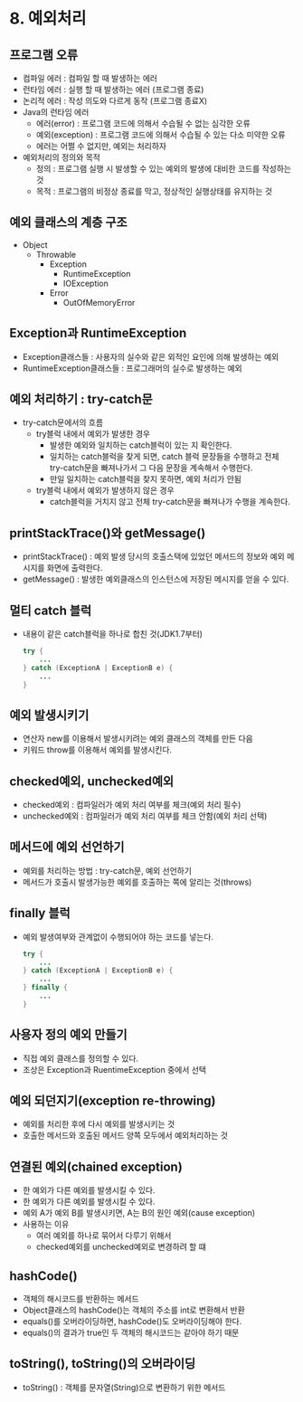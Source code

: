 # 8. 예외처리

## 프로그램 오류

- 컴파일 에러 : 컴파일 할 때 발생하는 에러
- 런타임 에러 : 실행 할 때 발생하는 에러 (프로그램 종료)
- 논리적 에러 : 작성 의도와 다르게 동작 (프로그램 종료X)
- Java의 런타임 에러
  - 에러(error) : 프로그램 코드에 의해서 수습될 수 없는 심각한 오류
  - 예외(exception) : 프로그램 코드에 의해서 수습될 수 있는 다소 미약한 오류
  - 에러는 어쩔 수 없지만, 예외는 처리하자
- 예외처리의 정의와 목적
  - 정의 : 프로그램 실행 시 발생할 수 있는 예외의 발생에 대비한 코드를 작성하는 것
  - 목적 : 프로그램의 비정상 종료를 막고, 정상적인 실행상태를 유지하는 것

## 예외 클래스의 계층 구조

- Object
  - Throwable
    - Exception
      - RuntimeException
      - IOException
    - Error
      - OutOfMemoryError

## Exception과 RuntimeException

- Exception클래스들 : 사용자의 실수와 같은 외적인 요인에 의해 발생하는 예외
- RuntimeException클래스들 : 프로그래머의 실수로 발생하는 예외

## 예외 처리하기 : try-catch문

- try-catch문에서의 흐름
  - try블럭 내에서 예외가 발생한 경우
    - 발생한 예외와 일치하는 catch블럭이 있는 지 확인한다.
    - 일치하는 catch블럭을 찾게 되면, catch 블럭 문장들을 수행하고 전체 try-catch문을 빠져나가서 그 다음 문장을 계속해서 수행한다.
    - 만일 일치하는 catch블럭을 찾지 못하면, 예외 처리가 안됨
  - try블럭 내에서 예외가 발생하지 않은 경우
    - catch블럭을 거치지 않고 전체 try-catch문을 빠져나가 수행을 계속한다.

## printStackTrace()와 getMessage()

- printStackTrace() : 예외 발생 당시의 호출스택에 있었던 메서드의 정보와 예외 메시지를 화면에 출력한다.
- getMessage() : 발생한 예외클래스의 인스턴스에 저장된 메시지를 얻을 수 있다.

## 멀티 catch 블럭

- 내용이 같은 catch블럭을 하나로 합친 것(JDK1.7부터)
  ```java
  try {
      ...
  } catch (ExceptionA | ExceptionB e) {
      ...
  }
  ```

## 예외 발생시키기

- 연산자 new를 이용해서 발생시키려는 예외 클래스의 객체를 만든 다음
- 키워드 throw를 이용해서 예외를 발생시킨다.

## checked예외, unchecked예외

- checked예외 : 컴파일러가 예외 처리 여부를 체크(예외 처리 필수)
- unchecked예외 : 컴파일러가 예외 처리 여부를 체크 안함(예외 처리 선택)

## 메서드에 예외 선언하기

- 예외를 처리하는 방법 : try-catch문, 예외 선언하기
- 메서드가 호출시 발생가능한 예외를 호출하는 쪽에 알리는 것(throws)

## finally 블럭

- 예외 발생여부와 관계없이 수행되어야 하는 코드를 넣는다.
  ```java
  try {
      ...
  } catch (ExceptionA | ExceptionB e) {
      ...
  } finally {
      ...
  }
  ```

## 사용자 정의 예외 만들기

- 직접 예외 클래스를 정의할 수 있다.
- 조상은 Exception과 RuentimeException 중에서 선택

## 예외 되던지기(exception re-throwing)

- 예외를 처리한 후에 다시 예외를 발생시키는 것
- 호출한 메서드와 호출된 메서드 양쪽 모두에서 예외처리하는 것

## 연결된 예외(chained exception)

- 한 예외가 다른 예외를 발생시킬 수 있다.
- 한 예외가 다른 예외를 발생시킬 수 있다.
- 예외 A가 예외 B를 발생시키면, A는 B의 원인 예외(cause exception)
- 사용하는 이유
  - 여러 예외를 하나로 묶어서 다루기 위해서
  - checked예외를 unchecked예외로 변경하려 할 떄

## hashCode()

- 객체의 해시코드를 반환하는 메서드
- Object클래스의 hashCode()는 객체의 주소를 int로 변환해서 반환
- equals()를 오버라이딩하면, hashCode()도 오버라이딩해야 한다.
- equals()의 결과가 true인 두 객체의 해시코드는 같아야 하기 때문

## toString(), toString()의 오버라이딩

- toString() : 객체를 문자열(String)으로 변환하기 위한 메서드
